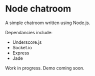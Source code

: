 # Node chatroom

A simple chatroom written using Node.js. 

Dependancies include:

- Underscore.js
- Socket.io
- Express
- Jade

Work in progress. Demo coming soon.